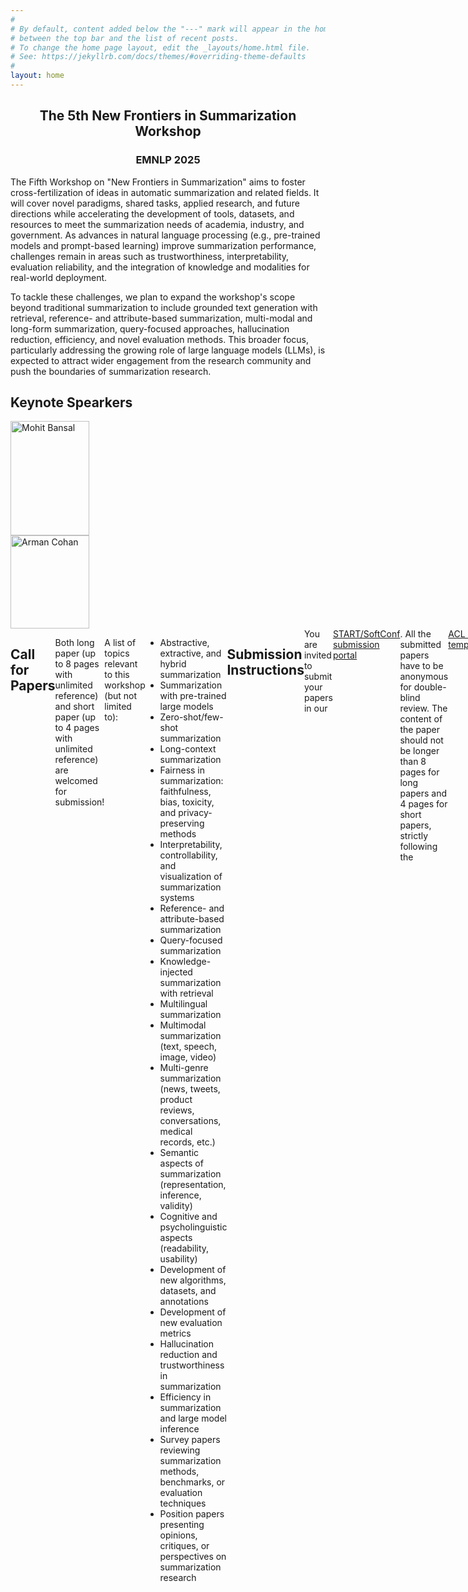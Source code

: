```yaml
---
#
# By default, content added below the "---" mark will appear in the home page
# between the top bar and the list of recent posts.
# To change the home page layout, edit the _layouts/home.html file.
# See: https://jekyllrb.com/docs/themes/#overriding-theme-defaults
#
layout: home
---
```


<!-- <img src="/2023/images/deep.jpg"> -->
<center>
<h2 class="blackpar_title"> The 5th New Frontiers in Summarization Workshop </h2>
<h3 class="blackpar_title"> EMNLP 2025 </h3>
</center>
The Fifth Workshop on "New Frontiers in Summarization" aims to foster cross-fertilization of ideas in automatic summarization and related fields. It will cover novel paradigms, shared tasks, applied research, and future directions while accelerating the development of tools, datasets, and resources to meet the summarization needs of academia, industry, and government. As advances in natural language processing (e.g., pre-trained models and prompt-based learning) improve summarization performance, challenges remain in areas such as trustworthiness, interpretability, evaluation reliability, and the integration of knowledge and modalities for real-world deployment.

To tackle these challenges, we plan to expand the workshop's scope beyond traditional summarization to include grounded text generation with retrieval, reference- and attribute-based summarization, multi-modal and long-form summarization, query-focused approaches, hallucination reduction, efficiency, and novel evaluation methods. This broader focus, particularly addressing the growing role of large language models (LLMs), is expected to attract wider engagement from the research community and push the boundaries of summarization research.


<!-- Confirmed Spearkers -->
<h2 class="blackpar_title" id="Confirmed Spearkers">Keynote Spearkers</h2>


<div class="row" style="display: flex;">
  <!-- Speaker's Details Column (Narrower) -->
  <div class="column left" style="flex: 1; max-width: 25%;">
    <div class="card">
      <img src="/2025/images/mb2019.png" alt="Mohit Bansal" class="img_card" style="width: 100%;">
      <div class="container">
        <h2><a href="https://www.cs.unc.edu/~mbansal/"><b>Mohit Bansal</b></a></h2>
        <p class="affiliation">University of North Carolina at Chapel Hill</p>
      </div>
    </div>
  </div>
  
  <!-- Title and Abstract Column (Wider) 
  <div class="column right" style="flex: 3; max-width: 75%;">
    <div class="container">
      <h3 class="talk_title">TBD</h3>
      <p class="abstract">TBD</p>
    </div>
  </div>-->
</div>


<div class="row" style="display: flex;">
  <!-- Speaker's Details Column (Narrower) -->
  <div class="column left" style="flex: 1; max-width: 25%;">
    <div class="card">
      <img src="/2025/images/arman.jpg" alt="Arman Cohan" class="img_card" style="width: 100%;">
      <div class="container">
        <h2><a href="https://armancohan.com/"><b>Arman Cohan</b></a></h2>
        <p class="affiliation">Yale University</p>
      </div>
    </div>
  </div>
  
   <!-- Title and Abstract Column (Wider) 
  <div class="column right" style="flex: 3; max-width: 75%;">
    <div class="container">
      <h3 class="talk_title">TBD</h3>
      <p class="abstract">TBD</p>
    </div>
  </div>-->
</div>


<div class="row" style="display: flex;">
  <!-- Speaker's Details Column (Narrower) -->
  <div class="column left" style="flex: 1; max-width: 25%;">
    <div class="card">
      <img src="/2025/images/greg.png" alt="Greg Durrett" class="img_card" style="width: 100%;">
      <div class="container">
        <h2><a href="https://www.cs.utexas.edu/~gdurrett/"><b>Greg Durrett</b></a></h2>
        <p class="affiliation">The University of Texas at Austin</p>
      </div>
    </div>
  </div>
  
  <!-- Title and Abstract Column (Wider) 
  <div class="column right" style="flex: 3; max-width: 75%;">
    <div class="container">
      <h3 class="talk_title">TBD</h3>
      <p class="abstract">TBD</p>
    </div>
  </div>
</div>-->


<div class="row" style="display: flex;">
  <!-- Speaker's Details Column (Narrower) -->
  <div class="column left" style="flex: 1; max-width: 25%;">
    <div class="card">
      <img src="/2025/images/fabbri.png" alt="Alexander R. Fabbri" class="img_card" style="width: 100%;">
      <div class="container">
        <h2><a href="https://alex-fabbri.github.io/"><b>Alexander R. Fabbri</b></a></h2>
        <p class="affiliation">Salesforce</p>
      </div>
    </div>
  </div>
  
  <!-- Title and Abstract Column (Wider) 
  <div class="column right" style="flex: 3; max-width: 75%;">
    <div class="container">
      <h3 class="talk_title">TBD</h3>
      <p class="abstract">TBD</p>
    </div>
  </div>
</div>-->

<div class="row" style="display: flex;">
  <!-- Speaker's Details Column (Narrower) -->
  <div class="column left" style="flex: 1; max-width: 25%;">
    <div class="card">
      <img src="/2025/images/marielle_lapata.jpeg" alt="Mirella Lapata" class="img_card" style="width: 100%;">
      <div class="container">
        <h2><a href="https://homepages.inf.ed.ac.uk/mlap/"><b>Mirella Lapata</b></a></h2>
        <p class="affiliation">The University of Edinburgh</p>
      </div>
    </div>
  </div>
  
   <!-- Title and Abstract Column (Wider) 
  <div class="column right" style="flex: 3; max-width: 75%;">
    <div class="container">
      <h3 class="talk_title">TBD</h3>
      <p class="abstract">TBD</p>
    </div>
  </div>
</div>-->



<div class="row" style="display: flex;">
  <!-- Speaker's Details Column (Narrower) -->
  <div class="column left" style="flex: 1; max-width: 25%;">
    <div class="card">
      <img src="/2025/images/jeyhan.jpg" alt="Jey Han Lau" class="img_card" style="width: 100%;">
      <div class="container">
        <h2><a href="https://jeyhan.my/"><b>Jey Han Lau</b></a></h2>
        <p class="affiliation">The University of Melbourne</p>
      </div>
    </div>
  </div>
  
  <!-- Title and Abstract Column (Wider) 
  <div class="column right" style="flex: 3; max-width: 75%;">
    <div class="container">
      <h3 class="talk_title">TBD</h3>
      <p class="abstract">TBD</p>
    </div>
  </div>
</div>-->


<div class="row" style="display: flex;">
  <!-- Speaker's Details Column (Narrower) -->
  <div class="column left" style="flex: 1; max-width: 25%;">
    <div class="card">
      <img src="/2025/images/pengfei.jpg" alt="Pengfei Liu" class="img_card" style="width: 100%;">
      <div class="container">
        <h2><a href="http://www.qingyuan.sjtu.edu.cn/a/liu-peng-fei.html"><b>Pengfei Liu</b></a></h2>
        <p class="affiliation">Shanghai Jiao Tong University</p>
      </div>
    </div>
  </div>
  
  <!-- Title and Abstract Column (Wider) 
  <div class="column right" style="flex: 3; max-width: 75%;">
    <div class="container">
      <h3 class="talk_title">TBD</h3>
      <p class="abstract">TBD</p>
    </div>
  </div>
</div>-->


<div class="row" style="display: flex;">
  <!-- Speaker's Details Column (Narrower) -->
  <div class="column left" style="flex: 1; max-width: 25%;">
    <div class="card">
      <img src="/2025/images/yulia.jpg" alt="Yulia Tsvetkov" class="img_card" style="width: 100%;">
      <div class="container">
        <h2><a href="https://homes.cs.washington.edu/~yuliats/"><b>Yulia Tsvetkov</b></a></h2>
        <p class="affiliation">University of Washington</p>
      </div>
    </div>
  </div>
  
   <!-- Title and Abstract Column (Wider) 
  <div class="column right" style="flex: 3; max-width: 75%;">
    <div class="container">
      <h3 class="talk_title">TBD</h3>
      <p class="abstract">TBD</p>
    </div>
  </div>
</div>-->







<!-- Call for Papers -->
<h2 class="blackpar_title" id="Call for Papers">Call for Papers</h2>

Both long paper (up to 8 pages with unlimited reference) and short paper (up to 4 pages with unlimited reference) are welcomed for submission! 


A list of topics relevant to this workshop (but not limited to):

- Abstractive, extractive, and hybrid summarization
- Summarization with pre-trained large models
- Zero-shot/few-shot summarization
- Long-context summarization
- Fairness in summarization: faithfulness, bias, toxicity, and privacy-preserving methods
- Interpretability, controllability, and visualization of summarization systems
- Reference- and attribute-based summarization
- Query-focused summarization
- Knowledge-injected summarization with retrieval
- Multilingual summarization
- Multimodal summarization (text, speech, image, video)
- Multi-genre summarization (news, tweets, product reviews, conversations, medical records, etc.)
- Semantic aspects of summarization (representation, inference, validity)
- Cognitive and psycholinguistic aspects (readability, usability)
- Development of new algorithms, datasets, and annotations
- Development of new evaluation metrics
- Hallucination reduction and trustworthiness in summarization
- Efficiency in summarization and large model inference
- Survey papers reviewing summarization methods, benchmarks, or evaluation techniques
- Position papers presenting opinions, critiques, or perspectives on summarization research





<h2 class="blackpar_title" id="Submission">Submission Instructions</h2>
You are invited to submit your papers in our <a href='https://www.softconf.com/emnlp2025/newsumm2025/'>START/SoftConf submission portal</a>. All the submitted papers have to be anonymous for double-blind review. The content of the paper should not be longer than 8 pages for long papers and 4 pages for short papers, strictly following the <a href='https://aclrollingreview.org/authors'>ACL style templates</a>, with the mandatory limitation section not counting towards the page limit. Supplementary and appendices (either as separate files or appended after the main submission) are allowed. We encourage code link submissions for the camera-ready version.

  <h3 class="sub_section_title"><strong>Dual Submission</strong></h3>

NewSumm 2025 will allow double submission as long as the authors make a decision before camera-ready. We will not consider any paper that overlaps significantly in content or results with papers that will be (or have been) published elsewhere. Authors submitting more than one paper to NewSumm 2025 must ensure that their submissions do not overlap significantly (>25%) with each other in content or results. Authors can submit up to 100 MB of supplementary materials separately. Authors are highly encouraged to submit their codes for reproducibility purposes. 


  <h3 class="sub_section_title"><strong>Fast-Track Submission</strong></h3>
If your paper has been reviewed by ACL, EMNLP, EACL, or ARR and the average rating is higher than 2.5 (either avg soundness or excitement score), the paper is qualified to be submitted to the fast-track. In the appendix, please include the reviews and a short statement discussing what parts of the paper have been revised.


ACL Rolling Review (ARR) Submissions: Our workshop also welcomes submissions from ARR. Authors of any papers that are submitted to ARR and have their meta review ready may submit their papers and reviews for consideration for the workshop until 10 October 2025. This should include submissions to ARR for the 15 August deadline. The decision of publication will be announced by 17 October 2025. The commitment should be done via the workshop submission website: <a href='https://www.softconf.com/emnlp2025/newsumm2025/'>START/SoftConf submission portal</a> ("ACL Rolling Review Commitment" submission type)


<h3 class="sub_section_title"><strong>Non-archival Option</strong></h3>


ACL workshops are traditionally archival. To allow dual submission of work, we are also including a non-archival track. Authors have the flexibility to submit their unpublished research in a non-archival format, where only the abstract will be included in the conference proceedings. These non-archival submissions are expected to meet the same quality criteria as their archival counterparts and will undergo an identical review process. This option is designed to facilitate future publication opportunities in journals or conferences that disallow previously archived material. It also aims to foster engagement and constructive feedback on well-developed but yet-to-be-published work. Like archival submissions, non-archival entries must conform to the established formatting and length guidelines.


<h2 class="blackpar_title" id="Dates">Important Dates:</h2>

 - <strong>Aug. 15, 2025</strong>: Workshop Submission Due Date

 - <strong>Aug. 22, 2025</strong>: Fast-Track Submission and ARR Commitment Deadline 

- <strong>Sep. 10, 2025</strong>: Notification of Acceptance (Direct, ARR, and Fast-Track Notification)

 - <strong>Sep. 14, 2025</strong>: Camera-ready Papers Due

 - <strong>Nov. 9, 2025</strong>: Workshop Date



<!-- Organizers -->
<h2 class="blackpar_title" id="Organizers">Organizers</h2>
<div class="row">

 <div class="card column" >
	  <img src="/2025/images/Yue_Dong.jpg" alt="Yue Dong" class="img_card">
	  <div class="container">
		<center>
		<h4>
      <a href="https://www.cs.mcgill.ca/~ydong26/"><b>Yue Dong</b></a>
			<br>
			University of California, Riverside, USA
		</h4>
		</center>
	  </div>
	</div>

 <div class="card column" >
	  <img src="/2025/images/wen_xiao.jpg" alt="Wen Xiao" class="img_card">
	  <div class="container">
		<center>
		<h4>
      <a href="https://wendy-xiao.github.io/"><b>Wen Xiao</b></a>
			<br>
			Microsoft Azure AI, Canada
		</h4>
		</center>
	  </div>
	</div>
 
<div class="card column" style="margin-left:0;">
	  <img src="/2025/images/haopeng_zhang.png" alt="Haopeng Zhang" class="img_card">
	  <div class="container">
		<center>
		<h4>
			<a href="https://hpzhang94.github.io/"><b>Haopeng Zhang</b></a>
			<br>
			University of Hawaii at Manoa, USA
		</h4>
		</center>
	  </div>
	</div>
  </div>

<div class="row">
  <div class="card column" >
  	  <img src="/2025/images/rui_zhang_crop.jpeg" alt="Rui Zhang" class="img_card">
	  <div class="container">
		<center>
		<h4>
			<a href="https://ryanzhumich.github.io/"><b>Rui Zhang</b></a>
			<br>
			Penn State University, USA
		</h4>
		</center>
	  </div>
	</div>
  

<div class="card column">
	  <img src="/2025/images/Ori_Ernst_copy.jpg" alt="Ori Ernst" class="img_card">
	  <div class="container" >
		<center>
		<h4>
			<a href="https://oriern.github.io/"><b>Ori Ernst</b></a>
			<br>
			McGill University & Mila, Canada
		</h4>
		</center>
	  </div>
	</div>

<div class="card column" style="margin-left:0;">
	  <img src="/2025/images/lu_wang.JPG" alt="Lu Wang" class="img_card">
	  <div class="container">
		<center>
		<h4>
			<a href="https://web.eecs.umich.edu/~wangluxy/"><b>Wang Lu</b></a>
			<br>
			University of Michigan, USA
		</h4>
		</center>
	  </div>
	</div>
  </div>

<div class="row">
  <div class="card column" >
  <img src="/2025/images/fei_liu.JPG" alt="Fei Liu" class="img_card">
	  <div class="container">
		<center>
		<h4>
			<a href="http://www.cs.ucf.edu/~feiliu/"><b>Fei Liu</b></a>
			<br>
			Emory University, USA
		</h4>
		</center>
	  </div>
	</div>
  
</div>


  




<!-- PC -->
<h2 class="blackpar_title" id="Program Committee">Program Committee</h2>
<ul>
<li>Shmuel Amar (Bar-Ilan University)</li>
<li>Florian Boudin (JFLI, Nantes Université)</li>
<li>Avi Caciularu (Google)</li>
<li>Arie Cattan (Bar-Ilan University)</li>
<li>Hou Pong Chan (Alibaba DAMO Academy)</li>
<li>Khaoula Chehbouni (McGill University, Mila)</li>
<li>Ziling Cheng (McGill University & Mila)</li>
<li>Jackie Cheung (Mila / McGill)</li>
<li>Maxime Darrin (Mistral AI)</li>
<li>Felice Dell'Orletta (Istituto di Linguistica Computazionale “Antonio Zampolli” (CNR-ILC))</li>
<li>Ron Eliav (Bar-Ilan University)</li>
<li>Tobias Falke (Amazon AGI)</li>
<li>Lorenzo Flores (MILA Quebec)</li>
<li>Yu Fu (University of California, Riverside)</li>
<li>Eran Hirsch (Bar-Ilan University)</li>
<li>Zhe Hu (The Hong Kong Polytechnic University)</li>
<li>Xinyu Hua (Bloomberg)</li>
<li>Patrick Huber (Meta)</li>
<li>Hayate Iso (Megagon Labs)</li>
<li>Ayal Klein (Bar Ilan University)</li>
<li>Wojciech Kryscinski (Cohere)</li>
<li>Elena Lloret (University of Alicante)</li>
<li>Margot Mieskes (University of Applied Sciences, Darmstadt)</li>
<li>Manabu Okumura (Tokyo Institute of Technology)</li>
<li>Jessica Ouyang (UT Dallas)</li>
<li>G M Shahariar (University of California, Riverside)</li>
<li>Haz Sameen Shahgir (University of California Riverside)</li>
<li>Ori Shapira (OriginAI)</li>
<li>Aviv Slobodkin (Bar Ilan University )</li>
<li>Cesare Spinoso (McGill )</li>
<li>Esaú Villatoro Tello  (Idiap Research Institute, CH)</li>
<li>David Wan (UNC Chapel Hill)</li>
<li>Haohan Yuan (ALOHA Lab, University of Hawaii at Manoa)</li>
<li>Yusen Zhang (Penn State University )</li>
<li>Nan Zhang (The Pennsylvania State University)</li>
<li>Shiyue Zhang (Bloomberg)</li>
<li>Ming Zhong (UIUC)</li>
<li>Xiyuan Zou (McGill / MILA)</li>
</ul>





